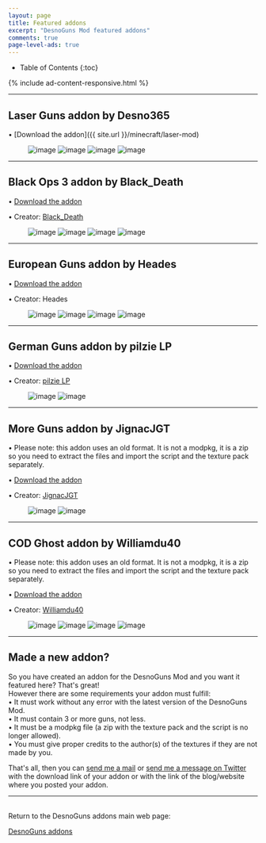 ```yaml
---
layout: page
title: Featured addons
excerpt: "DesnoGuns Mod featured addons"
comments: true
page-level-ads: true
---
```


* Table of Contents
{:toc}

{% include ad-content-responsive.html %}

---

## Laser Guns addon by Desno365

• [Download the addon]({{ site.url }}/minecraft/laser-mod)

<figure class="half">
	<img src="{{ site.url }}/minecraft/laser-mod/images/laser-bazooka.jpeg" alt="image">
	<img src="{{ site.url }}/minecraft/laser-mod/images/laser-gun.jpeg" alt="image">
	<img src="{{ site.url }}/minecraft/laser-mod/images/laser-rail-gun.jpeg" alt="image">
	<img src="{{ site.url }}/minecraft/laser-mod/images/laser-guns-creative.jpeg" alt="image">
</figure>

---

## Black Ops 3 addon by Black_Death

• [Download the addon](http://www.minecraftforum.net/forums/minecraft-pocket-edition/mcpe-mods-tools/2625220-addon-black-ops-3-desnoguns-addon-bo3-guns-in)

• Creator: [Black_Death](https://twitter.com/Black_DeathPE)

<figure class="half">
	<img src="http://i.imgur.com/yg7UjWZ.png" alt="image">
	<img src="http://i.imgur.com/3RwDy3o.png" alt="image">
	<img src="http://i.imgur.com/cTsRoEk.png" alt="image">
	<img src="http://i.imgur.com/N4yUFw4.png" alt="image">
</figure>

---

## European Guns addon by Heades

• [Download the addon](http://hmcpemods.blogspot.it/2016/04/european-gun-addon-v3-for-desnogun-mod.html)

• Creator: Heades

<figure class="half">
	<img src="http://i.imgur.com/7eRx95c.jpg" alt="image">
	<img src="http://i.imgur.com/LOT9SX5.jpg" alt="image">
	<img src="http://i.imgur.com/xW5aDRh.jpg" alt="image">
	<img src="http://i.imgur.com/NisfA2C.jpg" alt="image">
</figure>

---

## German Guns addon by pilzie LP

• [Download the addon](http://mcpeuniverse.com/mods/germanguns-addon-for-desnoguns/)

• Creator: [pilzie LP](https://twitter.com/pilzieLP)

<figure class="half">
	<img src="http://i.imgur.com/LJivqfF.png" alt="image">
	<img src="http://i.imgur.com/DRSXxem.jpg" alt="image">
</figure>

---

## More Guns addon by JignacJGT

• Please note: this addon uses an old format. It is not a modpkg, it is a zip so you need to extract the files and import the script and the texture pack separately.

• [Download the addon](http://mcpeuniverse.com/mods/more-guns-addons-for-the-desnoguns-mod-2/)

• Creator: [JignacJGT](https://twitter.com/JignacJGT)

<figure class="half">
	<img src="http://i.imgur.com/TGDG9ed.png" alt="image">
	<img src="http://i.imgur.com/kmeUvxR.png" alt="image">
</figure>

---

## COD Ghost addon by Williamdu40

• Please note: this addon uses an old format. It is not a modpkg, it is a zip so you need to extract the files and import the script and the texture pack separately.

• [Download the addon](http://www.mediafire.com/download/enoc7fmlw8ys15s/Cod-ghost+v2.0.zip)

• Creator: [Williamdu40](https://twitter.com/Williamdu40)

<figure class="half">
	<img src="http://i.imgur.com/PRo41iL.jpg" alt="image">
	<img src="http://i.imgur.com/iD3rrwe.jpg" alt="image">
	<img src="http://i.imgur.com/lMwKDOV.jpg" alt="image">
	<img src="http://i.imgur.com/FLL3CuN.jpg" alt="image">
</figure>

---

## Made a new addon?

So you have created an addon for the DesnoGuns Mod and you want it featured here? That's great!<br>
However there are some requirements your addon must fulfill:<br>
• It must work without any error with the latest version of the DesnoGuns Mod.<br>
• It must contain 3 or more guns, not less.<br>
• It must be a modpkg file (a zip with the texture pack and the script is no longer allowed).<br>
• You must give proper credits to the author(s) of the textures if they are not made by you.

That's all, then you can <a href="mailto:{{ site.owner.email }}" title="Send a mail to {{ site.owner.name}}" target="_blank">send me a mail</a> or [send me a message on Twitter](https://twitter.com/desno365) with the download link of your addon or with the link of the blog/website where you posted your addon.

---

<br>Return to the DesnoGuns addons main web page:

<div markdown="0"><a href="{{ site.url }}/minecraft/desnoguns-mod/addons" class="btn">DesnoGuns addons</a></div>
